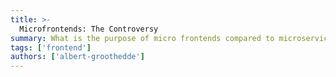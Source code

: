 ```yaml
---
title: >-
  Microfrontends: The Controversy
summary: What is the purpose of micro frontends compared to microservices? What are the different tools available, and why don't they offer what microservices provide on the backend? Here is an alternative that provides this based on basic web principles.
tags: ['frontend']
authors: ['albert-groothedde']
---
```

